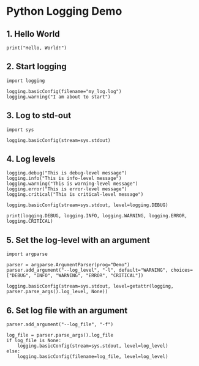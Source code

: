 # Python Logging Demo

## 1. Hello World
```
print("Hello, World!")
```

## 2. Start logging
```
import logging

logging.basicConfig(filename="my_log.log")
logging.warning("I am about to start")
```

## 3. Log to std-out
```
import sys

logging.basicConfig(stream=sys.stdout)
```

## 4. Log levels
```
logging.debug("This is debug-level message")
logging.info("This is info-level message")
logging.warning("This is warning-level message")
logging.error("This is error-level message")
logging.critical("This is critical-level message")
```

```
logging.basicConfig(stream=sys.stdout, level=logging.DEBUG)

print(logging.DEBUG, logging.INFO, logging.WARNING, logging.ERROR, logging.CRITICAL)
```

## 5. Set the log-level with an argument
```
import argparse

parser = argparse.ArgumentParser(prog="Demo")
parser.add_argument("--log_level", "-l", default="WARNING", choices=["DEBUG", "INFO", "WARNING", "ERROR", "CRITICAL"])

logging.basicConfig(stream=sys.stdout, level=getattr(logging, parser.parse_args().log_level, None))
```

## 6. Set log file with an argument
```
parser.add_argument("--log_file", "-f")

log_file = parser.parse_args().log_file
if log_file is None:
    logging.basicConfig(stream=sys.stdout, level=log_level)
else:
    logging.basicConfig(filename=log_file, level=log_level)
```
